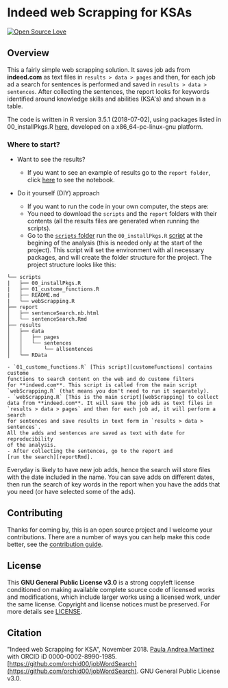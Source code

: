# Indeed web Scrapping for KSAs

[![Open Source Love](https://badges.frapsoft.com/os/v2/open-source.png?v=103)](https://github.com/ellerbrock/open-source-badge/) 

## Overview
This a fairly simple web scrapping solution. It saves job ads from 
**indeed.com** as text files in `results > data > pages` and then,
for each job ad a search for sentences is performed and saved in
`results > data > sentences`. After collecting the sentences, the report looks 
for keywords identified around knowledge skills and abilities (KSA's) and shown
in a table. 

The code is written in R version 3.5.1 (2018-07-02), 
using packages listed in 00_installPkgs.R [here][installPkgs], 
developed on a x86_64-pc-linux-gnu platform.

### Where to start?
- Want to see the results?
    - If you want to see an example of results go to the `report folder`, 
    click [here][report] to see the notebook.


- Do it yourself (DIY) approach
    - If you want to run the code in your own computer, the steps are:
    - You need to download the `scripts` and the `report` folders with their 
   contents (all the results files are generated when running the scripts).
    - Go to the [`scripts` folder][scripts] run the `00_installPkgs.R` 
    [script][installPkgs] at the begining of the analysis 
    (this is needed only at the start of the project). This script will 
    set the environment with all necessary packages, and will create the folder 
    structure for the project. 
    The project structure looks like this: 

```
└── scripts
|   ├── 00_installPkgs.R
|   ├── 01_custome_functions.R
|   ├── README.md
|   └── webScrapping.R
├── report
│   ├── sentenceSearch.nb.html
│   └── sentenceSearch.Rmd
├── results
│   ├── data
│   │   ├── pages
│   │   └── sentences
│   │       └── allsentences
│   └── RData
```
    - `01_custome_functions.R` [This script][customeFunctions] contains custome 
    functions to search content on the web and do custome filters 
    for **indeed.com**. This script is called from the main script
    `webScrapping.R` (that means you don't need to run it separately).
    - `webScrapping.R` [This is the main script][webScrapping] to collect 
    data from **indeed.com**. It will save the job ads as text files in 
    `results > data > pages` and then for each job ad, it will perform a search 
    for sentences and save results in text form in `results > data > sentences`.
    All the adds and sentences are saved as text with date for reproducibility 
    of the analysis.
    - After collecting the sentences, go to the report and 
    [run the search][reportRmd].


Everyday is likely to have new job adds, hence the search will store files with
the date included in the name. You can save adds on different dates, then run 
the search of key words in the report when you have the adds that you need 
(or have selected some of the ads).


## Contributing

Thanks for coming by, this is an open source project and I welcome your 
contributions. There are a number of ways you can help make this code better, see
the [contribution guide][contributing].

## License

This **GNU General Public License v3.0** is a strong copyleft license
conditioned on making available complete source code of licensed works and 
modifications, which include larger works using a licensed work, under the 
same license. Copyright and license notices must be preserved. 
For more details see 
[LICENSE](https://orchid00.github.io/jobWordSearch/LICENSE.html).

## Citation

"Indeed web Scrapping for KSA", November 2018. 
[Paula Andrea Martinez](https://orcid.org/0000-0002-8990-1985) with ORCID iD 
0000-0002-8990-1985.
[https://github.com/orchid00/jobWordSearch](https://github.com/orchid00/jobWordSearch). 
GNU General Public License v3.0.

[contributing]: https://orchid00.github.io/jobWordSearch/CONTRIBUTING.html
[reportRmd]: https://github.com/orchid00/jobWordSearch/blob/master/report/sentenceSearch.Rmd
[report]: https://orchid00.github.io/jobWordSearch/report/sentenceSearch.nb.html
[installPkgs]: https://github.com/orchid00/jobWordSearch/blob/master/scripts/00_installPkgs.R 
[customeFunctions]: https://github.com/orchid00/jobWordSearch/blob/master/scripts/01_custome_functions.R 
[webScrapping]: https://github.com/orchid00/jobWordSearch/blob/master/scripts/webScrapping.R
[scripts]: https://github.com/orchid00/jobWordSearch/tree/master/scripts